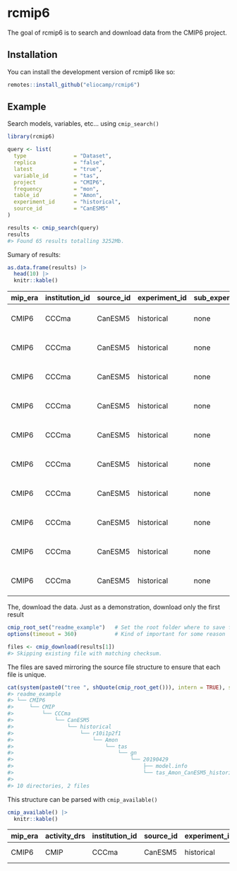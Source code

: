 
<!-- README.md is generated from README.Rmd. Please edit that file -->

# rcmip6

<!-- badges: start -->
<!-- badges: end -->

The goal of rcmip6 is to search and download data from the CMIP6
project.

## Installation

You can install the development version of rcmip6 like so:

``` r
remotes::install_github("eliocamp/rcmip6")
```

## Example

Search models, variables, etc… using `cmip_search()`

``` r
library(rcmip6)

query <- list(
  type               = "Dataset",
  replica            = "false",
  latest             = "true",
  variable_id        = "tas",
  project            = "CMIP6",
  frequency          = "mon",                          
  table_id           = "Amon",
  experiment_id      = "historical",
  source_id          = "CanESM5"
)

results <- cmip_search(query)
results
#> Found 65 results totalling 3252Mb.
```

Sumary of results:

``` r
as.data.frame(results) |> 
  head(10) |> 
  knitr::kable()
```

| mip_era | institution_id | source_id | experiment_id | sub_experiment_id | experiment_title                          | member_id | realization_index | initialization_index | physics_index | forcing_index | table_id | frequency | datetime_start       | datetime_stop        | variable_id | nominal_resolution | grid_label |     size |
|:--------|:---------------|:----------|:--------------|:------------------|:------------------------------------------|:----------|:------------------|:---------------------|:--------------|:--------------|:---------|:----------|:---------------------|:---------------------|:------------|:-------------------|:-----------|---------:|
| CMIP6   | CCCma          | CanESM5   | historical    | none              | all-forcing simulation of the recent past | r10i1p2f1 | 10                | 1                    | 2             | 1             | Amon     | mon       | 1850-01-16T12:00:00Z | 2014-12-16T12:00:00Z | tas         | 500 km             | gn         | 50.03243 |
| CMIP6   | CCCma          | CanESM5   | historical    | none              | all-forcing simulation of the recent past | r7i1p2f1  | 7                 | 1                    | 2             | 1             | Amon     | mon       | 1850-01-16T12:00:00Z | 2014-12-16T12:00:00Z | tas         | 500 km             | gn         | 50.02567 |
| CMIP6   | CCCma          | CanESM5   | historical    | none              | all-forcing simulation of the recent past | r8i1p2f1  | 8                 | 1                    | 2             | 1             | Amon     | mon       | 1850-01-16T12:00:00Z | 2014-12-16T12:00:00Z | tas         | 500 km             | gn         | 50.02891 |
| CMIP6   | CCCma          | CanESM5   | historical    | none              | all-forcing simulation of the recent past | r9i1p2f1  | 9                 | 1                    | 2             | 1             | Amon     | mon       | 1850-01-16T12:00:00Z | 2014-12-16T12:00:00Z | tas         | 500 km             | gn         | 50.02964 |
| CMIP6   | CCCma          | CanESM5   | historical    | none              | all-forcing simulation of the recent past | r23i1p2f1 | 23                | 1                    | 2             | 1             | Amon     | mon       | 1850-01-16T12:00:00Z | 2014-12-16T12:00:00Z | tas         | 500 km             | gn         | 50.03534 |
| CMIP6   | CCCma          | CanESM5   | historical    | none              | all-forcing simulation of the recent past | r14i1p2f1 | 14                | 1                    | 2             | 1             | Amon     | mon       | 1850-01-16T12:00:00Z | 2014-12-16T12:00:00Z | tas         | 500 km             | gn         | 50.03199 |
| CMIP6   | CCCma          | CanESM5   | historical    | none              | all-forcing simulation of the recent past | r16i1p2f1 | 16                | 1                    | 2             | 1             | Amon     | mon       | 1850-01-16T12:00:00Z | 2014-12-16T12:00:00Z | tas         | 500 km             | gn         | 50.03632 |
| CMIP6   | CCCma          | CanESM5   | historical    | none              | all-forcing simulation of the recent past | r17i1p2f1 | 17                | 1                    | 2             | 1             | Amon     | mon       | 1850-01-16T12:00:00Z | 2014-12-16T12:00:00Z | tas         | 500 km             | gn         | 50.02975 |
| CMIP6   | CCCma          | CanESM5   | historical    | none              | all-forcing simulation of the recent past | r22i1p2f1 | 22                | 1                    | 2             | 1             | Amon     | mon       | 1850-01-16T12:00:00Z | 2014-12-16T12:00:00Z | tas         | 500 km             | gn         | 50.03298 |
| CMIP6   | CCCma          | CanESM5   | historical    | none              | all-forcing simulation of the recent past | r11i1p2f1 | 11                | 1                    | 2             | 1             | Amon     | mon       | 1850-01-16T12:00:00Z | 2014-12-16T12:00:00Z | tas         | 500 km             | gn         | 50.03043 |

The, download the data. Just as a demonstration, download only the first
result

``` r
cmip_root_set("readme_example")   # Set the root folder where to save files 
options(timeout = 360)            # Kind of important for some reason

files <- cmip_download(results[1])
#> Skipping existing file with matching checksum.
```

The files are saved mirroring the source file structure to ensure that
each file is unique.

``` r
cat(system(paste0("tree ", shQuote(cmip_root_get())), intern = TRUE), sep = "\n")
#> readme_example
#> └── CMIP6
#>     └── CMIP
#>         └── CCCma
#>             └── CanESM5
#>                 └── historical
#>                     └── r10i1p2f1
#>                         └── Amon
#>                             └── tas
#>                                 └── gn
#>                                     └── 20190429
#>                                         ├── model.info
#>                                         └── tas_Amon_CanESM5_historical_r10i1p2f1_gn_185001-201412.nc
#> 
#> 10 directories, 2 files
```

This structure can be parsed with `cmip_available()`

``` r
cmip_available() |>
  knitr::kable()
```

| mip_era | activity_drs | institution_id | source_id | experiment_id | member_id | table_id | variable_id | grid_label | version  | variable_long_name           | datetime_start       | datetime_stop        | nominal_resolution | files                                                                                                                                       |
|:--------|:-------------|:---------------|:----------|:--------------|:----------|:---------|:------------|:-----------|:---------|:-----------------------------|:---------------------|:---------------------|:-------------------|:--------------------------------------------------------------------------------------------------------------------------------------------|
| CMIP6   | CMIP         | CCCma          | CanESM5   | historical    | r10i1p2f1 | Amon     | tas         | gn         | 20190429 | Near-Surface Air Temperature | 1850-01-16T12:00:00Z | 2014-12-16T12:00:00Z | 500 km             | readme_example/CMIP6/CMIP/CCCma/CanESM5/historical/r10i1p2f1/Amon/tas/gn/20190429/tas_Amon_CanESM5_historical_r10i1p2f1_gn_185001-201412.nc |
